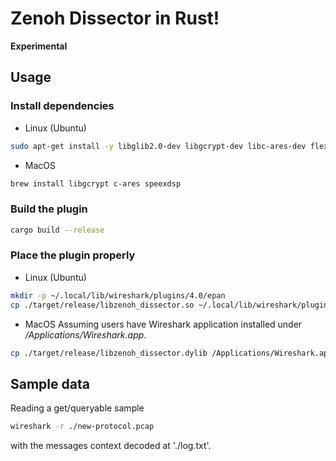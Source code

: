 # Zenoh Dissector in Rust!

**Experimental**

## Usage

### Install dependencies

- Linux (Ubuntu)
```bash
sudo apt-get install -y libglib2.0-dev libgcrypt-dev libc-ares-dev flex bison libspeexdsp-dev
```

- MacOS
```bash
brew install libgcrypt c-ares speexdsp
```


### Build the plugin

```bash
cargo build --release
```

### Place the plugin properly

- Linux (Ubuntu)
```bash
mkdir -p ~/.local/lib/wireshark/plugins/4.0/epan
cp ./target/release/libzenoh_dissector.so ~/.local/lib/wireshark/plugins/4.0/epan/libzenoh_dissector.so
```

- MacOS
Assuming users have Wireshark application installed under _/Applications/Wireshark.app_.

```bash
cp ./target/release/libzenoh_dissector.dylib /Applications/Wireshark.app/Contents/PlugIns/wireshark/4-0/epan/libzenoh_dissector.so
```


## Sample data

Reading a get/queryable sample

```bash
wireshark -r ./new-protocol.pcap
```

with the messages context decoded at './log.txt'.
